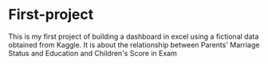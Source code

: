 # First-project
This is my first project of building a dashboard in excel using a fictional data obtained from Kaggle. It is about the relationship between Parents' Marriage Status and Education and Children's Score in Exam
